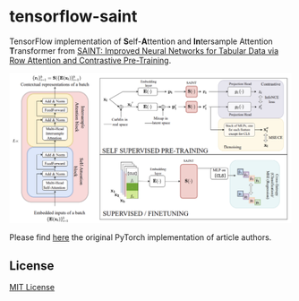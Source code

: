 # tensorflow-saint
TensorFlow implementation of **S**elf-**A**ttention and **In**tersample Attention **T**ransformer from [SAINT: Improved Neural Networks for Tabular Data via Row Attention and Contrastive Pre-Training](https://arxiv.org/pdf/2106.01342.pdf).

![Self-Attention and Intersample Attention Transformer](image/SAINT.png "Self-Attention and Intersample Attention Transformer")

Please find [here](https://github.com/somepago/saint) the original PyTorch implementation of article authors.

## License
[MIT License](LICENSE)
